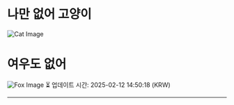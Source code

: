 
# 나만 없어 고양이

![Cat Image](https://cdn2.thecatapi.com/images/3ar.jpg)

# 여우도 없어
![Fox Image](https://randomfox.ca/images/52.jpg)
⏳ 업데이트 시간: 2025-02-12 14:50:18 (KRW)

---
